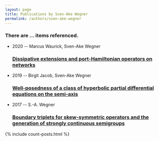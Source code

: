 ```yaml
---
layout: page
title: Publications by Sven-Ake Wegner
permalink: /authors/sven-ake-wegner
---
```


<h3 id="number-posts">There are ... items referenced.</h3>
<ul class="post-list">
<li><span class='post-meta'>2020 -- Marcus Waurick, Sven-Ake Wegner</span><h3><a class='post-link' href="{{ site.baseurl }}/dissipative-extensions-and-port-hamiltonian-operators-on-networks">Dissipative extensions and port-Hamiltonian operators on networks</a></h3></li>
<li><span class='post-meta'>2019 -- Birgit Jacob, Sven-Ake Wegner</span><h3><a class='post-link' href="{{ site.baseurl }}/well-posedness-of-a-class-of-hyperbolic-partial-differential-equations-on-the-semi-axis">Well-posedness of a class of hyperbolic partial differential equations on the semi-axis</a></h3></li>
<li><span class='post-meta'>2017 -- S.-A. Wegner</span><h3><a class='post-link' href="{{ site.baseurl }}/boundary-triplets-for-skew-symmetric-operators-and-the-generation-of-strongly-continuous-semigroups">Boundary triplets for skew-symmetric operators and the generation of strongly continuous semigroups</a></h3></li>

</ul>
{% include count-posts.html %}
